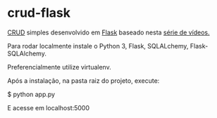 # crud-flask

[CRUD](https://pt.wikipedia.org/wiki/CRUD) simples desenvolvido em [Flask](http://flask.pocoo.org/) baseado nesta [série de vídeos.](https://www.youtube.com/watch?v=rqv8u31NZo8&list=PLAmj9NJfPKQZXEoa_4J4um_YB7VXK736J)

Para rodar localmente instale o Python 3, Flask, SQLALchemy, Flask-SQLAlchemy.

Preferencialmente utilize virtualenv.

Após a instalação, na pasta raiz do projeto, execute:

$ python app.py

E acesse em localhost:5000
